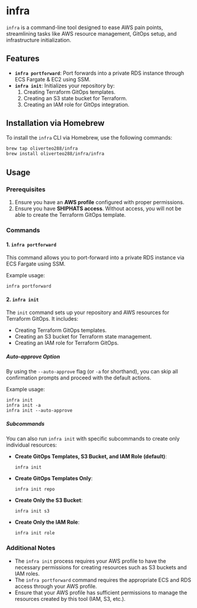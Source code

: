 # infra

`infra` is a command-line tool designed to ease AWS pain points, streamlining tasks like AWS resource management, GitOps setup, and infrastructure initialization.

## Features

- **`infra portforward`**: Port forwards into a private RDS instance through ECS Fargate & EC2 using SSM.
- **`infra init`**: Initializes your repository by:
  1. Creating Terraform GitOps templates.
  2. Creating an S3 state bucket for Terraform.
  3. Creating an IAM role for GitOps integration.

## Installation via Homebrew

To install the `infra` CLI via Homebrew, use the following commands:

```bash
brew tap oliverteo288/infra
brew install oliverteo288/infra/infra
```

Usage
-----

### Prerequisites

1.  Ensure you have an **AWS profile** configured with proper permissions.
2.  Ensure you have **SHIPHATS access**. Without access, you will not be able to create the Terraform GitOps template.

### Commands

#### 1\. **`infra portforward`**

This command allows you to port-forward into a private RDS instance via ECS Fargate using SSM.

Example usage:

```
infra portforward
```

#### 2\. **`infra init`**

The `init` command sets up your repository and AWS resources for Terraform GitOps. It includes:

-   Creating Terraform GitOps templates.
-   Creating an S3 bucket for Terraform state management.
-   Creating an IAM role for Terraform GitOps.

##### Auto-approve Option

By using the `--auto-approve` flag (or `-a` for shorthand), you can skip all confirmation prompts and proceed with the default actions.

Example usage:

```
infra init
infra init -a
infra init --auto-approve
```

##### Subcommands

You can also run `infra init` with specific subcommands to create only individual resources:

-   **Create GitOps Templates, S3 Bucket, and IAM Role (default)**:

    ```
    infra init
    ```

-   **Create GitOps Templates Only**:

    ```
    infra init repo
    ```

-   **Create Only the S3 Bucket**:

    ```
    infra init s3
    ```

-   **Create Only the IAM Role**:

    ```
    infra init role
    ```

### Additional Notes

-   The `infra init` process requires your AWS profile to have the necessary permissions for creating resources such as S3 buckets and IAM roles.
-   The `infra portforward` command requires the appropriate ECS and RDS access through your AWS profile.
-   Ensure that your AWS profile has sufficient permissions to manage the resources created by this tool (IAM, S3, etc.).